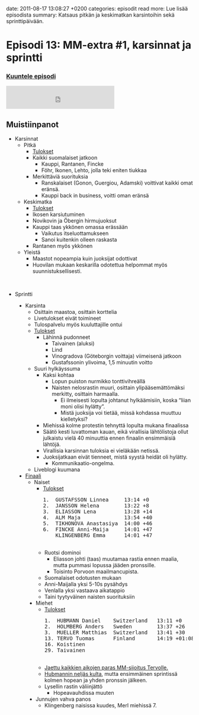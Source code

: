 date: 2011-08-17 13:08:27 +0200
categories: episodit
read more: Lue lis&auml;&auml; episodista
summary: Katsaus pitk&auml;n ja keskimatkan karsintoihin sek&auml; sprinttip&auml;iv&auml;&auml;n.

# Episodi 13: MM-extra #1, karsinnat ja sprintti

### [Kuuntele episodi](http://podcast.raskaasti.fi/3233/29887-episodi-13-mm-extra-1-karsinnat-ja-sprintti)
<iframe src="http://www.facebook.com/plugins/likebox.php?href=http%3A%2F%2Fwww.facebook.com%2Fpages%2FRaskaasti%2F164707666913459&amp;width=292&amp;colorscheme=dark&amp;show_faces=false&amp;stream=false&amp;header=false&amp;height=62" scrolling="no" frameborder="0" style="border:none; overflow:hidden; width:292px; height:62px;" allowTransparency="true">
</iframe>

<h2>
  Muistiinpanot
</h2>
<ul>
  <li>Karsinnat
  </li>
  <li style="list-style: none">
    <ul>
      <li>Pitk&auml;
      </li>
      <li style="list-style: none">
        <ul>
          <li>
            <a href="http://live.woc2011.fr/data/uploads/live/long-qualifications/index.html">Tulokset</a>
          </li>
          <li>Kaikki suomalaiset jatkoon
          </li>
          <li style="list-style: none">
            <ul>
              <li>Kauppi, Rantanen, Fincke
              </li>
              <li>F&ouml;hr, Ikonen, Lehto, jolla teki eniten tiukkaa
              </li>
            </ul>
          </li>
          <li>Merkitt&auml;vi&auml; suorituksia
          </li>
          <li style="list-style: none">
            <ul>
              <li>Ranskalaiset (Gonon, Guergiou, Adamski) voittivat kaikki omat er&auml;ns&auml;.
              </li>
              <li>Kauppi back in business, voitti oman er&auml;ns&auml;
              </li>
            </ul>
          </li>
        </ul>
      </li>
      <li>Keskimatka
      </li>
      <li style="list-style: none">
        <ul>
          <li>
            <a href="http://live.woc2011.fr/data/uploads/live/middle-qualifications/index.html">Tulokset</a>
          </li>
          <li>Ikosen karsiutuminen
          </li>
          <li>Novikovin ja &Ouml;bergin hirmujuoksut
          </li>
          <li>Kauppi taas ykk&ouml;nen omassa er&auml;ss&auml;&auml;n
          </li>
          <li style="list-style: none">
            <ul>
              <li>Vaikutus itseluottamukseen
              </li>
              <li>Sanoi kuitenkin olleen raskasta
              </li>
            </ul>
          </li>
          <li>Rantanen my&ouml;s ykk&ouml;nen
          </li>
        </ul>
      </li>
      <li>Yleist&auml;
      </li>
      <li style="list-style: none">
        <ul>
          <li>Maastot nopeampia kuin juoksijat odottivat
          </li>
          <li>Huovilan mukaan keskarilla odotettua helpommat my&ouml;s suunnistuksellisesti.
          </li>
        </ul>
      </li>
    </ul>
  </li>
</ul>
<p>
  <br>
</p>
<ul>
  <li>Sprintti&nbsp;
  </li>
</ul>
<div style="margin-left: 2em">
  <ul>
    <li>Karsinta
    </li>
    <li style="list-style: none">
      <ul>
        <li>Osittain maastoa, osittain korttelia
        </li>
        <li>Livetulokset eiv&auml;t toimineet
        </li>
        <li>Tulospalvelu my&ouml;s kuuluttajille ontui
        </li>
        <li>
          <a href="http://live.woc2011.fr/index.php?id=sprint-qualifications-results">Tulokset</a>
        </li>
        <li style="list-style: none">
          <ul>
            <li>L&auml;hinn&auml; pudonneet
            </li>
            <li style="list-style: none">
              <ul>
                <li>Taivainen (aluksi)
                </li>
                <li>Lind
                </li>
                <li>Vinogradova (G&ouml;teborgin voittaja) viimeisen&auml; jatkoon
                </li>
                <li>Gustafssonin ylivoima, 1,5 minuutin voitto
                </li>
              </ul>
            </li>
          </ul>
        </li>
        <li>Suuri hylk&auml;yssuma
        </li>
        <li style="list-style: none">
          <ul>
            <li>Kaksi kohtaa
            </li>
            <li style="list-style: none">
              <ul>
                <li>Lopun puiston nurmikko tonttivihre&auml;ll&auml;
                </li>
                <li>Naisten nelosrastin muuri, osittain ylip&auml;&auml;sem&auml;tt&ouml;m&auml;ksi merkitty, osittain harmaalla.
                </li>
                <li style="list-style: none">
                  <ul>
                    <li>Ei ilmeisesti lopulta johtanut hylk&auml;&auml;misiin, koska &ldquo;liian moni olisi hyl&auml;tty&rdquo;.
                    </li>
                    <li>Mist&auml; juoksija voi tiet&auml;&auml;, miss&auml; kohdassa muuttuu kielletyksi?
                    </li>
                  </ul>
                </li>
              </ul>
            </li>
            <li>Miehiss&auml; kolme protestin tehnytt&auml; lopulta mukana finaalissa
            </li>
            <li>S&auml;&auml;t&ouml; kesti luvattoman kauan, eik&auml; virallisia l&auml;ht&ouml;listoja ollut julkaistu viel&auml; 40 minuuttia ennen finaalin ensimm&auml;isi&auml; l&auml;ht&ouml;j&auml;.
            </li>
            <li>Virallisia karsinnan tuloksia ei viel&auml;k&auml;&auml;n netiss&auml;.
            </li>
            <li>Juoksijatkaan eiv&auml;t tienneet, mist&auml; syyst&auml; heid&auml;t oli hyl&auml;tty.
            </li>
            <li style="list-style: none">
              <ul>
                <li>Kommunikaatio-ongelma.
                </li>
              </ul>
            </li>
          </ul>
        </li>
        <li>Liveblogi kuumana
        </li>
      </ul>
    </li>
    <li>
      <a href="http://live.woc2011.fr/data/uploads/result/rl_woc2011_sprint.pdf">Finaali</a>
    </li>
    <li style="list-style: none">
      <ul>
        <li>Naiset
        </li>
        <li style="list-style: none">
          <ul>
            <li>
              <a href="http://live.woc2011.fr/data/uploads/live/sprint-finals/W-100.html">Tulokset</a>
              <pre>
1.  GUSTAFSSON Linnea     13:14 +0
2.  JANSSON Helena        13:22 +8
3.  ELIASSON Lena         13:28 +14
4.  ALM Maja              13:54 +40
5.  TIKHONOVA Anastasiya  14:00 +46
6.  FINCKE Anni-Maija     14:01 +47
    KLINGENBERG Emma      14:01 +47
          
</pre>
            </li>
          </ul>
        </li>
      </ul>
    </li>
  </ul>
</div>
<div style="margin-left: 4em">
  <ul>
    <li style="list-style: none">
      <ul>
        <li>Ruotsi dominoi
        </li>
        <li style="list-style: none">
          <ul>
            <li>Eliasson johti (taas) muutamaa rastia ennen maalia, mutta pummasi lopussa j&auml;&auml;den pronssille.
            </li>
            <li>Toisinto Porvoon maailmancupista.
            </li>
          </ul>
        </li>
        <li>Suomalaiset odotusten mukaan
        </li>
        <li>Anni-Maijalla yksi 5-10s pys&auml;hdys
        </li>
        <li>Venlalla yksi vastaava aikatappio
        </li>
        <li>Taini tyytyv&auml;inen naisten suorituksiin
        </li>
      </ul>
    </li>
    <li>Miehet
    </li>
    <li style="list-style: none">
      <ul>
        <li>
          <a href="http://live.woc2011.fr/data/uploads/live/sprint-finals/M-100.html">Tulokset</a>
          <pre>
1.  HUBMANN Daniel    Switzerland   13:11 +0
2.  HOLMBERG Anders   Sweden        13:37 +26
3.  MUELLER Matthias  Switzerland   13:41 +30
13. TERVO Tuomas      Finland       14:19 +01:08
16. Koistinen
29. Taivainen
            
</pre>
        </li>
      </ul>
    </li>
  </ul>
</div>
<div style="margin-left: 4em">
  <ul>
    <li style="list-style: none">
      <ul>
        <li>
          <a href="http://runners.worldofo.com/tuomastervo.html">Jaettu kaikkien aikojen paras MM-sijoitus Tervolle.</a>
        </li>
        <li>
          <a href="http://en.wikipedia.org/wiki/Daniel_Hubmann">Hubmannin nelj&auml;s kulta</a>, mutta ensimm&auml;inen sprintiss&auml; kolmen hopean ja yhden pronssin j&auml;lkeen.
        </li>
        <li>Lysellin rastin v&auml;liinj&auml;tt&ouml;
        </li>
        <li style="list-style: none">
          <ul>
            <li>Hopeavauhdissa muuten
            </li>
          </ul>
        </li>
      </ul>
    </li>
    <li>Junnujen vahva panos
    </li>
    <li style="list-style: none">
      <ul>
        <li>Klingenberg naisissa kuudes, Merl miehiss&auml; 7.
        </li>
      </ul>
    </li>
  </ul>
</div>
